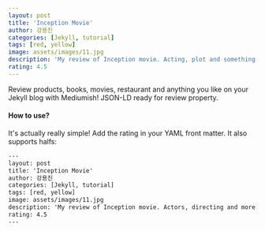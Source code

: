 ```yaml
---
layout: post
title: 'Inception Movie'
author: 강용진
categories: [Jekyll, tutorial]
tags: [red, yellow]
image: assets/images/11.jpg
description: 'My review of Inception movie. Acting, plot and something else in this short description.'
rating: 4.5
---
```


Review products, books, movies, restaurant and anything you like on your Jekyll blog with Mediumish! JSON-LD ready for review property.

#### How to use?

It's actually really simple! Add the rating in your YAML front matter. It also supports halfs:

```html
---
layout: post
title: 'Inception Movie'
author: 강용진
categories: [Jekyll, tutorial]
tags: [red, yellow]
image: assets/images/11.jpg
description: 'My review of Inception movie. Actors, directing and more.'
rating: 4.5
---
```
